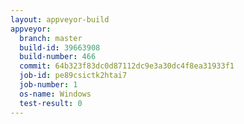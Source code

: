 ```yaml
---
layout: appveyor-build
appveyor:
  branch: master
  build-id: 39663908
  build-number: 466
  commit: 64b323f83dc0d87112dc9e3a30dc4f8ea31933f1
  job-id: pe89csictk2htai7
  job-number: 1
  os-name: Windows
  test-result: 0
---
```

